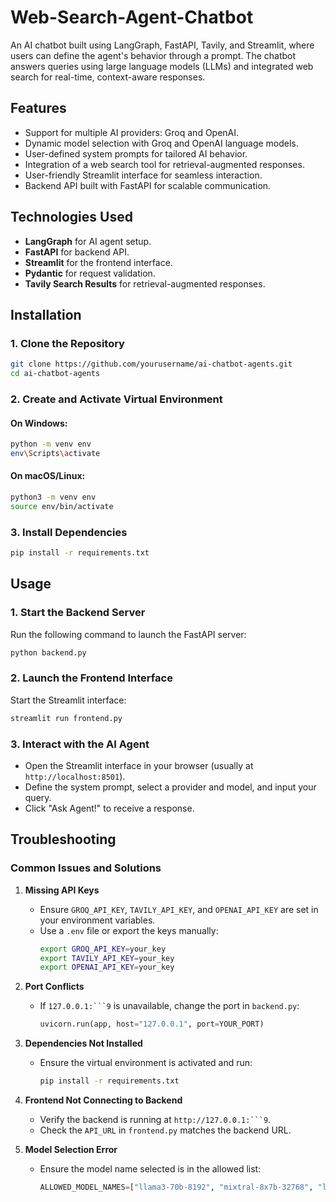 # Web-Search-Agent-Chatbot
An AI chatbot built using LangGraph, FastAPI, Tavily, and Streamlit, where users can define the agent's behavior through a prompt. The chatbot answers queries using large language models (LLMs) and integrated web search for real-time, context-aware responses.

## Features
- Support for multiple AI providers: Groq and OpenAI.
- Dynamic model selection with Groq and OpenAI language models.
- User-defined system prompts for tailored AI behavior.
- Integration of a web search tool for retrieval-augmented responses.
- User-friendly Streamlit interface for seamless interaction.
- Backend API built with FastAPI for scalable communication.

## Technologies Used
- **LangGraph** for AI agent setup.
- **FastAPI** for backend API.
- **Streamlit** for the frontend interface.
- **Pydantic** for request validation.
- **Tavily Search Results** for retrieval-augmented responses.

## Installation

### 1. Clone the Repository
```bash
git clone https://github.com/yourusername/ai-chatbot-agents.git
cd ai-chatbot-agents
```

### 2. Create and Activate Virtual Environment
#### On Windows:
```bash
python -m venv env
env\Scripts\activate
```
#### On macOS/Linux:
```bash
python3 -m venv env
source env/bin/activate
```

### 3. Install Dependencies
```bash
pip install -r requirements.txt
```

## Usage

### 1. Start the Backend Server
Run the following command to launch the FastAPI server:
```bash
python backend.py
```

### 2. Launch the Frontend Interface
Start the Streamlit interface:
```bash
streamlit run frontend.py
```

### 3. Interact with the AI Agent
- Open the Streamlit interface in your browser (usually at `http://localhost:8501`).
- Define the system prompt, select a provider and model, and input your query.
- Click "Ask Agent!" to receive a response.

## Troubleshooting
### Common Issues and Solutions

1. **Missing API Keys**
   - Ensure `GROQ_API_KEY`, `TAVILY_API_KEY`, and `OPENAI_API_KEY` are set in your environment variables.
   - Use a `.env` file or export the keys manually:
     ```bash
     export GROQ_API_KEY=your_key
     export TAVILY_API_KEY=your_key
     export OPENAI_API_KEY=your_key
     ```

2. **Port Conflicts**
   - If `127.0.0.1:```9` is unavailable, change the port in `backend.py`:
     ```python
     uvicorn.run(app, host="127.0.0.1", port=YOUR_PORT)
     ```

3. **Dependencies Not Installed**
   - Ensure the virtual environment is activated and run:
     ```bash
     pip install -r requirements.txt
     ```

4. **Frontend Not Connecting to Backend**
   - Verify the backend is running at `http://127.0.0.1:```9`.
   - Check the `API_URL` in `frontend.py` matches the backend URL.

5. **Model Selection Error**
   - Ensure the model name selected is in the allowed list:
     ```python
     ALLOWED_MODEL_NAMES=["llama3-70b-8192", "mixtral-8x7b-32768", "llama-3.3-70b-versatile", "gpt-4o-mini"]
     ```
